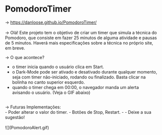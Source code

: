 # PomodoroTimer
-> https://danloose.github.io/PomodoroTimer/ <br><br>
-> Olá! Este projeto tem o objetivo de criar um timer que simula a técnica do Pomodoro, que consiste em fazer 25 minutos de alguma atividade e pausas de 5 minutos.
Haverá mais especificações sobre a técnica no próprio site, em breve. 

-> O que acontece? <br>
  - o timer inicia quando o usuário clica em Start.
  - o Dark-Mode pode ser ativado e desativado durante qualquer momento, seja com timer não-iniciado, rodando ou finalizado. Basta clicar na bolinha no canto superior esquerdo.
  - quando o timer chega em 00:00, o navegador manda um alerta avisando o usuário. (Veja o GIF abaixo)
<br>  
-> Futuras Implementações: <br>
  - Poder alterar o valor do timer. 
  - Botões de Stop, Restart.
  - 
  - Deixe a sua sugestão!
<br><br>
![](PomodoroAlert.gif)<br>
